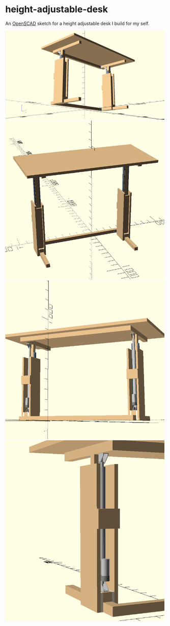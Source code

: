 # height-adjustable-desk
 
An [OpenSCAD](https://openscad.org/) sketch for a height adjustable desk I build for my self.

<img src="https://github.com/BjoernLuig/height-adjustable-desk/blob/main/pictures/front-down.png?raw=true" width=500>
<img src="https://github.com/BjoernLuig/height-adjustable-desk/blob/main/pictures/front-up.png?raw=true" width=500>
<img src="https://github.com/BjoernLuig/height-adjustable-desk/blob/main/pictures/back.png?raw=true" width=500>
<img src="https://github.com/BjoernLuig/height-adjustable-desk/blob/main/pictures/mechanism.png?raw=true" width=500>
